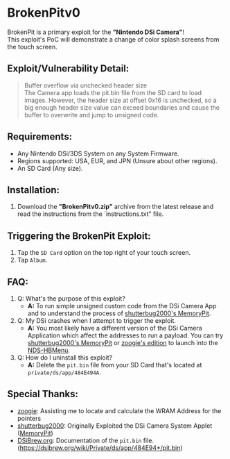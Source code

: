 # BrokenPitv0
BrokenPit is a primary exploit for the __"Nintendo DSi Camera"__!<br>
This exploit's PoC will demonstrate a change of color splash screens from the touch screen.

## Exploit/Vulnerability Detail:
> Buffer overflow via unchecked header size<br>
> The Camera app loads the pit.bin file from the SD card to load images. However, the header size at offset 0x16 is unchecked, so a big enough header size value can exceed boundaries and cause the buffer to overwrite and jump to unsigned code.

## Requirements:
* Any Nintendo DSi/3DS System on any System Firmware.
* Regions supported: USA, EUR, and JPN (Unsure about other regions).
* An SD Card (Any size).

## Installation:
1. Download the __"BrokenPitv0.zip"__ archive from the latest release and read the instructions from the `instructions.txt" file.

## Triggering the BrokenPit Exploit:
1. Tap the `SD Card` option on the top right of your touch screen.
2. Tap `Album`.

## FAQ:
1. Q: What's the purpose of this exploit?
	- __A:__ To run simple unsigned custom code from the DSi Camera App and to understand the process of [shutterbug2000's MemoryPit](https://gbatemp.net/threads/memory-pit-a-new-dsi-exploit-for-dsi-camera.539432/).
2. Q: My DSi crashes when I attempt to trigger the exploit. 
	- __A:__ You most likely have a different version of the DSi Camera Application which affect the addresses to run a payload. You can try [shutterbug2000's MemoryPit](https://gbatemp.net/threads/memory-pit-a-new-dsi-exploit-for-dsi-camera.539432/) or [zoogie's edition](https://dsi.cfw.guide/installing-unlaunch) to launch into the [NDS-HBMenu](https://github.com/devkitPro/nds-hb-menu/releases/).
5. Q: How do I uninstall this exploit?
	- __A:__ Delete the `pit.bin` file from your SD Card that's located at `private/ds/app/484E494A`.

## Special Thanks:
* [zoogie](https://github.com/zoogie): Assisting me to locate and calculate the WRAM Address for the pointers
* [shutterbug2000](https://github.com/shutterbug2000): Originally Exploited the DSi Camera System Applet ([MemoryPit](https://gbatemp.net/threads/memory-pit-a-new-dsi-exploit-for-dsi-camera.539432/))
* [DSiBrew.org](https://dsibrew.org): Documentation of the `pit.bin` file. (https://dsibrew.org/wiki/Private/ds/app/484E94*/pit.bin)